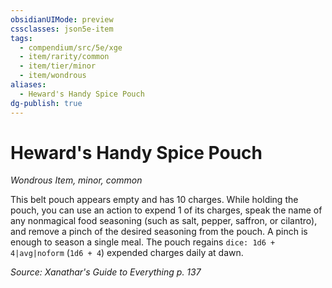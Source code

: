 ```yaml
---
obsidianUIMode: preview
cssclasses: json5e-item
tags:
  - compendium/src/5e/xge
  - item/rarity/common
  - item/tier/minor
  - item/wondrous
aliases:
  - Heward's Handy Spice Pouch
dg-publish: true
---
```

# Heward's Handy Spice Pouch
*Wondrous Item, minor, common*  


This belt pouch appears empty and has 10 charges. While holding the pouch, you can use an action to expend 1 of its charges, speak the name of any nonmagical food seasoning (such as salt, pepper, saffron, or cilantro), and remove a pinch of the desired seasoning from the pouch. A pinch is enough to season a single meal. The pouch regains `dice: 1d6 + 4|avg|noform` (`1d6 + 4`) expended charges daily at dawn.

*Source: Xanathar's Guide to Everything p. 137*